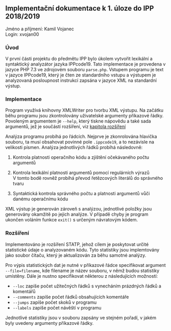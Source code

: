 ## Implementační dokumentace k 1. úloze do IPP 2018/2019

Jméno a příjmení: Kamil Vojanec  
Login: xvojan00  

### Úvod

V první části projektu do předmětu IPP bylo úkolem vytvořit lexikální a syntaktický analyzátor jazyka IPPcode19. Tato implementace je provedena v jazyce PHP 7.3 ve zdrojovém souboru ``parse.php``. Vstupem programu je text v jazyce IPPcode19, který je čten ze standardního vstupu a výstupem je analyzovaná posloupnost instrukcí zapsána v jazyce XML na standardní výstup.

### Implementace

Program využívá knihovny XMLWriter pro tvorbu XML výstupu. Na začátku běhu programu jsou zkontrolovány uživatelské argumenty příkazové řádky. Povoleným argumentem je ``--help``, který tiskne nápovědu a také sada argumentů, jež je součástí rozšíření, viz [kapitola rozšíření](#Rozšíření)

Analýza programu probíhá po řádcích. Nejprve je zkonrolována hlavička souboru, ta musí obsahovat povinné pole ``.ippcode19``, a to nezávisle na velikosti písmen. Analýza jednotlivých řádků probíhá následovně:
1. Kontrola platnosti operačního kódu a zjištění očekávaného počtu argumentů

2. Kontrola lexikální platnosti argumentů pomocí regulárních výrazů  
   V tomto bodě rovněž probíhá převod řetězcových literálů do správného tvaru
   
3. Syntaktická kontrola správného počtu a platnosti argumentů vůči danému operačnímu kódu

XML výstup je generován zároveň s analýzou, jednotlivé položky jsou generovány okamžitě po jejich analýze. V případě chyby je program ukončen voláním funkce ``exit()`` s určeným návratovým kódem.

### Rozšíření

Implementováno je rozšíření STATP, jehož cílem je poskytovat určité statistické údaje o analyzovaném kódu. Tyto statistiky jsou implemtovány jako soubor čítaču, který je aktualizován za běhu samotné analýzy.

Pro výpis statistických dat je nutné v příkazové řádce specifikovat argument ``--file=filename``, kde filename je název souboru, v němž budou statistiky umístěny. Dále je nustno specifikovat některou z následujících možností:

* ``--loc``  zapíše počet užitečných řádků s vynecháním prázdných řádků a komentářů
* ``--comments`` zapíše počet řádků obsahujících komentáře
* ``--jumps`` zapíše počet skoků v programu
* ``--labels`` zapíše počet návěští v programu

Jednotlivé statistiky jsou v souboru zapsány ve stejném pořadí, v jakém byly uvedeny argumenty příkazové řádky.